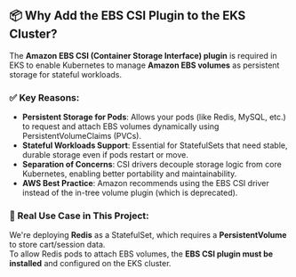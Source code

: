 ## 📦 Why Add the EBS CSI Plugin to the EKS Cluster?

The **Amazon EBS CSI (Container Storage Interface) plugin** is required in EKS to enable Kubernetes to manage **Amazon EBS volumes** as persistent storage for stateful workloads.

### ✅ Key Reasons:

- **Persistent Storage for Pods**: Allows your pods (like Redis, MySQL, etc.) to request and attach EBS volumes dynamically using PersistentVolumeClaims (PVCs).
- **Stateful Workloads Support**: Essential for StatefulSets that need stable, durable storage even if pods restart or move.
- **Separation of Concerns**: CSI drivers decouple storage logic from core Kubernetes, enabling better portability and maintainability.
- **AWS Best Practice**: Amazon recommends using the EBS CSI driver instead of the in-tree volume plugin (which is deprecated).

### 🧠 Real Use Case in This Project:

We're deploying **Redis** as a StatefulSet, which requires a **PersistentVolume** to store cart/session data.  
To allow Redis pods to attach EBS volumes, the **EBS CSI plugin must be installed** and configured on the EKS cluster.
